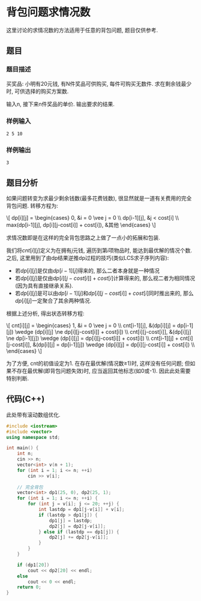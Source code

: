 # 背包问题求情况数
这里讨论的求情况数的方法适用于任意的背包问题, 题目仅供参考.

## 题目
### 题目描述
买奖品: 小明有20元钱, 有N件奖品可供购买, 每件可购买无数件. 求在剩余钱最少时, 可供选择的购买方案数.

输入n, 接下来n件奖品的单价. 输出要求的结果.

### 样例输入
```text
2 5 10
```

### 样例输出
```text
3
```

## 题目分析
如果问题转变为求最少剩余钱数(最多花费钱数), 很显然就是一道有关费用的完全背包问题. 转移方程为:

<latex>
\[
dp[i][j] = \begin{cases}
           0,                                           &i = 0 \vee j = 0 \\
		   dp[i-1][j],                                  &j < cost[i] \\
		   max(dp[i-1][j], dp[i][j-cost[i]] + cost[i]), &其他
		   \end{cases}
\]
</latex>

求情况数即是在这样的完全背包思路之上做了一点小的拓展和包装.

我们将$cnt[i][j]$定义为在拥有$j$元钱, 遍历到第$i$项物品时, 能达到最优解的情况个数. 之后, 这里用到了由dp结果逆推dp过程的技巧(类似LCS求子序列内容):
- 若$dp[i][j]$是仅由$dp[i-1][j]$得来的, 那么二者本身就是一种情况
- 若$dp[i][j]$是仅由$dp[i][j-cost[i]] + cost[i]$计算得来的, 那么视二者为相同情况(因为具有直接继承关系).
- 若$dp[i][j]$是可以由$dp[i-1][j]$和$dp[i][j-cost[i]] + cost[i]$同时推出来的, 那么$dp[i][j]$一定聚合了其余两种情况.

根据上述分析, 得出状态转移方程:

<latex>
\[
cnt[i][j] = \begin{cases}
            1,                               &i = 0 \vee j = 0 \\
		    cnt[i-1][j],                     &(dp[i][j] = dp[i-1][j]) \wedge (dp[i][j] \ne dp[i][j-cost[i]] + cost[i]) \\
		    cnt[i][j-cost[i]],               &(dp[i][j] \ne dp[i-1][j]) \wedge (dp[i][j] = dp[i][j-cost[i]] + cost[i]) \\
		    cnt[i-1][j] + cnt[i][j-cost[i]], &(dp[i][j] = dp[i-1][j]) \wedge (dp[i][j] = dp[i][j-cost[i]] + cost[i]) \\
		    \end{cases}
\]
</latex>

为了方便, cnt的初值设定为1. 在存在最优解(情况数$\ge$1)时, 这样没有任何问题; 但如果不存在最优解(即背包问题失效)时, 应当返回其他标志(如0或-1). 因此此处需要特别判断.

## 代码(C++)
此处带有滚动数组优化.

```cpp
#include <iostream>
#include <vector>
using namespace std;

int main() {
	int n;
	cin >> n;
	vector<int> v(n + 1);
	for (int i = 1; i <= n; ++i)
		cin >> v[i];
	
	// 完全背包
	vector<int> dp1(25, 0), dp2(25, 1);
	for (int i = 1; i <= n; ++i) {
		for (int j = v[i]; j <= 20; ++j) {
			int lastdp = dp1[j-v[i]] + v[i];
			if (lastdp > dp1[j]) {
				dp1[j] = lastdp;
				dp2[j] = dp2[j-v[i]];
			} else if (lastdp == dp1[j]) {
				dp2[j] += dp2[j-v[i]];
			}
		}
	}

	if (dp1[20])
		cout << dp2[20] << endl;
	else
		cout << 0 << endl;
	return 0;
}

```
